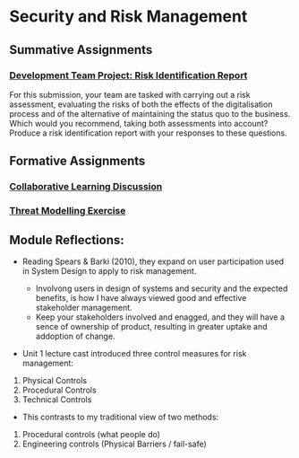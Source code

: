 # Security and Risk Management

## Summative Assignments
### [Development Team Project: Risk Identification Report](TeamProject)
For this submission, your team are tasked with carrying out a risk assessment, evaluating the risks of both the effects of the digitalisation process and of the alternative of maintaining the status quo to the business. Which would you recommend, taking both assessments into account? Produce a risk identification report with your responses to these questions.

## Formative Assignments
### [Collaborative Learning Discussion](ForumDiscussion)
### [Threat Modelling Exercise](ModellingExcercise)


## Module Reflections:
- Reading Spears & Barki (2010), they expand on user participation used in System Design to apply to risk management.
  - Involvong users in design of systems and security and the expected benefits, is how I have always viewed good and effective stakeholder management.
  - Keep your stakeholders involved and enagged, and they will have a sence of ownership of product, resulting in greater uptake and addoption of change.

- Unit 1 lecture cast introduced three control measures for risk management:
1. Physical Controls
2. Procedural Controls
3. Technical Controls
- This contrasts to my traditional view of two methods:
1. Procedural controls (what people do)
2. Engineering controls (Physical Barriers / fail-safe)
